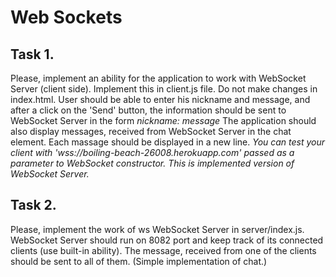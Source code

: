 # Web Sockets

## Task 1.
Please, implement an ability for the application to work with WebSocket Server (client side).
Implement this in client.js file. Do not make changes in index.html.
User should be able to enter his nickname and message, and after a click on the 'Send' button, the information should be sent to WebSocket Server in the form *nickname: message*
The application should also display messages, received from WebSocket Server in the chat element. Each massage should be displayed in a new line.
*You can test your client with 'wss://boiling-beach-26008.herokuapp.com' passed as a parameter to WebSocket constructor. This is implemented version of WebSocket Server.*

## Task 2.
Please, implement the work of ws WebSocket Server in server/index.js. 
WebSocket Server should run on 8082 port and keep track of its connected clients (use built-in ability).
The message, received from one of the clients should be sent to all of them. (Simple implementation of chat.)
